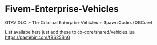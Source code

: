 # Fivem-Enterprise-Vehicles
GTAV  DLC :-  The Criminal Enterprise Vehicles + Spawn Codes (QBCore)

List availabe here just add these to qb-core/shared/vehicles.lua
https://pastebin.com/fBS25BnG
